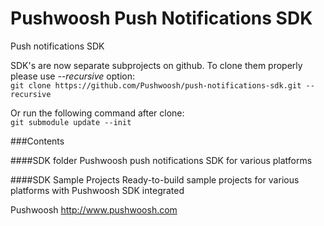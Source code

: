 Pushwoosh Push Notifications SDK
================================

Push notifications SDK

SDK's are now separate subprojects on github. To clone them properly please use *--recursive* option:  
`git clone https://github.com/Pushwoosh/push-notifications-sdk.git --recursive`

Or run the following command after clone:  
`git submodule update --init`

###Contents

####SDK folder
Pushwoosh push notifications SDK for various platforms

####SDK Sample Projects
Ready-to-build sample projects for various platforms with Pushwoosh SDK integrated

Pushwoosh
http://www.pushwoosh.com